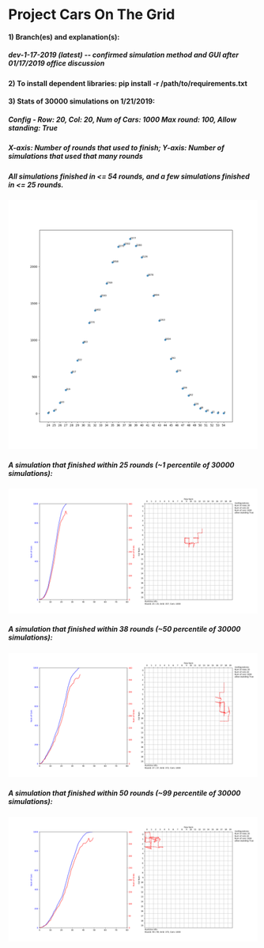 # Project Cars On The Grid
#### 1) Branch(es) and explanation(s):
##### dev-1-17-2019 (latest) -- confirmed simulation method and GUI after 01/17/2019 office discussion

#### 2) To install dependent libraries: pip install -r /path/to/requirements.txt

#### 3) Stats of 30000 simulations on 1/21/2019:
##### Config - Row: 20, Col: 20, Num of Cars: 1000 Max round: 100, Allow standing: True
##### X-axis: Number of rounds that used to finish; Y-axis: Number of simulations that used that many rounds
##### All simulations finished in <= 54 rounds, and a few simulations finished in <= 25 rounds.
![](https://github.com/haochenpan/CarsOnTheGrid/blob/dev-1-17-2019/PhotoLibrary/30000.png)
##### A simulation that finished within 25 rounds (~1 percentile of 30000 simulations):
![](https://github.com/haochenpan/CarsOnTheGrid/blob/dev-1-17-2019/PhotoLibrary/fig26/26-10-5c45cfa10871490301fa3903.png)
##### A simulation that finished within 38 rounds (~50 percentile of 30000 simulations):
![](https://github.com/haochenpan/CarsOnTheGrid/blob/dev-1-17-2019/PhotoLibrary/fig38/38-146-5c45cfa10871490301fa397c.png)
##### A simulation that finished within 50 rounds (~99 percentile of 30000 simulations):
![](https://github.com/haochenpan/CarsOnTheGrid/blob/dev-1-17-2019/PhotoLibrary/fig50/50-70-5c45e1940871490218b0bc07.png)
